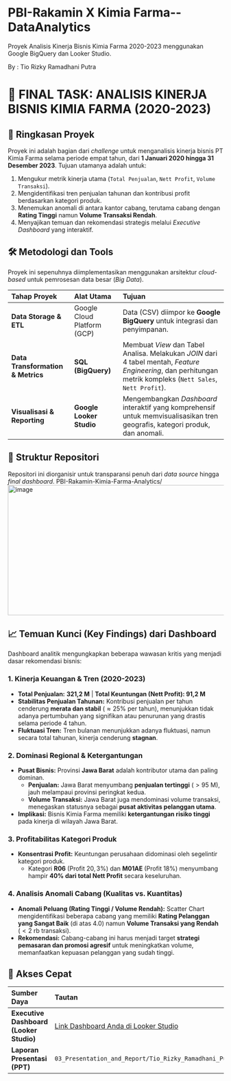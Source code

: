 # PBI-Rakamin X Kimia Farma--DataAnalytics
Proyek Analisis Kinerja Bisnis Kimia Farma 2020-2023 menggunakan Google BigQuery dan Looker Studio.

By : Tio Rizky Ramadhani Putra

# 🚀 FINAL TASK: ANALISIS KINERJA BISNIS KIMIA FARMA (2020-2023)

## 🎯 Ringkasan Proyek

Proyek ini adalah bagian dari *challenge* untuk menganalisis kinerja bisnis PT Kimia Farma selama periode empat tahun, dari **1 Januari 2020 hingga 31 Desember 2023**. Tujuan utamanya adalah untuk:
1.  Mengukur metrik kinerja utama (`Total Penjualan`, `Nett Profit`, `Volume Transaksi`).
2.  Mengidentifikasi tren penjualan tahunan dan kontribusi profit berdasarkan kategori produk.
3.  Menemukan anomali di antara kantor cabang, terutama cabang dengan **Rating Tinggi** namun **Volume Transaksi Rendah**.
4.  Menyajikan temuan dan rekomendasi strategis melalui *Executive Dashboard* yang interaktif.

## 🛠️ Metodologi dan Tools

Proyek ini sepenuhnya diimplementasikan menggunakan arsitektur *cloud-based* untuk pemrosesan data besar (*Big Data*).

| Tahap Proyek | Alat Utama | Tujuan |
| :--- | :--- | :--- |
| **Data Storage & ETL** | Google Cloud Platform (GCP) | Data (CSV) diimpor ke **Google BigQuery** untuk integrasi dan penyimpanan. |
| **Data Transformation & Metrics** | **SQL (BigQuery)** | Membuat *View* dan Tabel Analisa. Melakukan *JOIN* dari 4 tabel mentah, *Feature Engineering*, dan perhitungan metrik kompleks (`Nett Sales`, `Nett Profit`). |
| **Visualisasi & Reporting** | **Google Looker Studio** | Mengembangkan *Dashboard* interaktif yang komprehensif untuk memvisualisasikan tren geografis, kategori produk, dan anomali. |

## 📂 Struktur Repositori

Repositori ini diorganisir untuk transparansi penuh dari *data source* hingga *final dashboard*.
PBI-Rakamin-Kimia-Farma-Analytics/
<img width="638" height="304" alt="image" src="https://github.com/user-attachments/assets/9a79acb4-d585-4027-ad57-c1266ae147f2" />


## 📈 Temuan Kunci (Key Findings) dari Dashboard

Dashboard analitik mengungkapkan beberapa wawasan kritis yang menjadi dasar rekomendasi bisnis:

### 1. Kinerja Keuangan & Tren (2020-2023)
* **Total Penjualan:** **321,2 M** | **Total Keuntungan (Nett Profit): 91,2 M**
* **Stabilitas Penjualan Tahunan:** Kontribusi penjualan per tahun cenderung **merata dan stabil** ($\approx 25\%$ per tahun), menunjukkan tidak adanya pertumbuhan yang signifikan atau penurunan yang drastis selama periode 4 tahun.
* **Fluktuasi Tren:** Tren bulanan menunjukkan adanya fluktuasi, namun secara total tahunan, kinerja cenderung **stagnan**.

### 2. Dominasi Regional & Ketergantungan
* **Pusat Bisnis:** Provinsi **Jawa Barat** adalah kontributor utama dan paling dominan.
    * **Penjualan:** Jawa Barat menyumbang **penjualan tertinggi** ($> 95 \text{ M}$), jauh melampaui provinsi peringkat kedua.
    * **Volume Transaksi:** Jawa Barat juga mendominasi volume transaksi, menegaskan statusnya sebagai **pusat aktivitas pelanggan utama**.
* **Implikasi:** Bisnis Kimia Farma memiliki **ketergantungan risiko tinggi** pada kinerja di wilayah Jawa Barat.

### 3. Profitabilitas Kategori Produk
* **Konsentrasi Profit:** Keuntungan perusahaan didominasi oleh segelintir kategori produk.
    * Kategori **R06** (Profit $20,3\%$) dan **M01AE** (Profit $18\%$) menyumbang hampir **$40\%$ dari total Nett Profit** secara keseluruhan.

### 4. Analisis Anomali Cabang (Kualitas vs. Kuantitas)
* **Anomali Peluang (Rating Tinggi / Volume Rendah):** Scatter Chart mengidentifikasi beberapa cabang yang memiliki **Rating Pelanggan yang Sangat Baik** (di atas 4.0) namun **Volume Transaksi yang Rendah** ($< 2 \text{ rb}$ transaksi).
* **Rekomendasi:** Cabang-cabang ini harus menjadi target **strategi pemasaran dan promosi agresif** untuk meningkatkan volume, memanfaatkan kepuasan pelanggan yang sudah tinggi.

## 🔗 Akses Cepat

| Sumber Daya | Tautan |
| :--- | :--- |
| **Executive Dashboard (Looker Studio)** | [Link Dashboard Anda di Looker Studio](https://lookerstudio.google.com/reporting/2ac1580d-b026-40c4-b206-42933a072451/page/Mq0cF/edit) |
| **Laporan Presentasi (PPT)** | `03_Presentation_and_Report/Tio_Rizky_Ramadhani_Putra__KIMIA_FARMA.pptx` |
